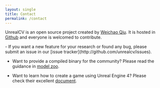 ```yaml
---
layout: single
title: Contact
permalink: /contact
---
```


UnrealCV is an open source project created by [Weichao Qiu](http://weichaoqiu.com). It is hosted in [Github](http://github.com/unrealcv/unrealcv) and everyone is welcomed to contribute.

<div id="issue"></div>
- If you want a new feature for your research or found any bug, please submit an issue in our [issue tracker](http://github.com/unrealcv/issues).

- Want to provide a compiled binary for the community? Please read the guidance in [model zoo](/reference/model_zoo.html).  

- Want to learn how to create a game using Unreal Engine 4? Please check their excellent [document](https://docs.unrealengine.com/latest/INT/).
